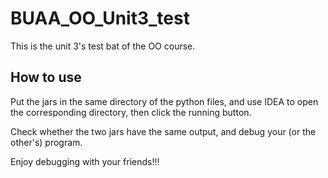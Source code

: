 # BUAA_OO_Unit3_test

This is the unit 3's test bat of the OO course.

## How to use

Put the jars in the same directory of the python files, and use IDEA to open the corresponding directory, then click the running button.

Check whether the two jars have the same output, and debug your (or the other's) program.

Enjoy debugging with your friends!!!
